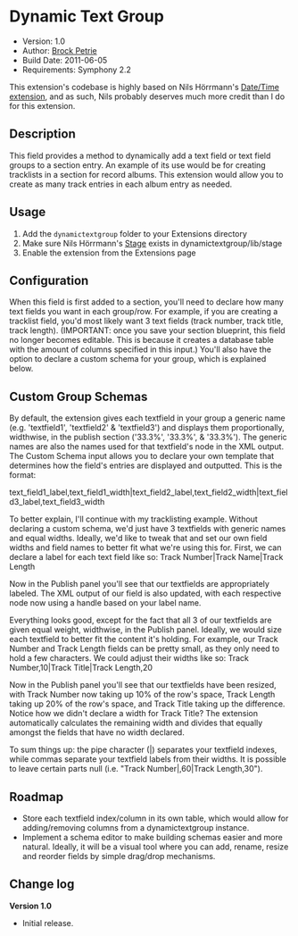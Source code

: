 # Dynamic Text Group

- Version: 1.0
- Author: [Brock Petrie](http://www.brockpetrie.com)
- Build Date: 2011-06-05
- Requirements: Symphony 2.2

This extension's codebase is highly based on Nils Hörrmann's [Date/Time extension](http://symphony-cms.com/discuss/thread/27336/), and as such, Nils probably deserves much more credit than I do for this extension.

## Description
This field provides a method to dynamically add a text field or text field groups to a section entry. An example of its use would be for creating tracklists in a section for record albums. This extension would allow you to create as many track entries in each album entry as needed.

## Usage
1. Add the `dynamictextgroup` folder to your Extensions directory
2. Make sure Nils Hörrmann's [Stage](https://github.com/nilshoerrmann/stage) exists in dynamictextgroup/lib/stage
2. Enable the extension from the Extensions page

## Configuration
When this field is first added to a section, you'll need to declare how many text fields you want in each group/row. For example, if you are creating a tracklist field, you'd most likely want 3 text fields (track number, track title, track length). (IMPORTANT: once you save your section blueprint, this field no longer becomes editable. This is because it creates a database table with the amount of columns specified in this input.) You'll also have the option to declare a custom schema for your group, which is explained below.

## Custom Group Schemas
By default, the extension gives each textfield in your group a generic name (e.g. 'textfield1', 'textfield2' & 'textfield3') and displays them proportionally, widthwise, in the publish section ('33.3%', '33.3%', & '33.3%'). The generic names are also the names used for that textfield's node in the XML output. The Custom Schema input allows you to declare your own template that determines how the field's entries are displayed and outputted. This is the format:

text_field1_label,text_field1_width|text_field2_label,text_field2_width|text_field3_label,text_field3_width

To better explain, I'll continue with my tracklisting example. Without declaring a custom schema, we'd just have 3 textfields with generic names and equal widths. Ideally, we'd like to tweak that and set our own field widths and field names to better fit what we're using this for. First, we can declare a label for each text field like so:
Track Number|Track Name|Track Length

Now in the Publish panel you'll see that our textfields are appropriately labeled. The XML output of our field is also updated, with each respective node now using a handle based on your label name.

Everything looks good, except for the fact that all 3 of our textfields are given equal weight, widthwise, in the Publish panel. Ideally, we would size each textfield to better fit the content it's holding. For example, our Track Number and Track Length fields can be pretty small, as they only need to hold a few characters. We could adjust their widths like so:
Track Number,10|Track Title|Track Length,20

Now in the Publish panel you'll see that our textfields have been resized, with Track Number now taking up 10% of the row's space, Track Length taking up 20% of the row's space, and Track Title taking up the difference. Notice how we didn't declare a width for Track Title? The extension automatically calculates the remaining width and divides that equally amongst the fields that have no width declared.

To sum things up: the pipe character (|) separates your textfield indexes, while commas separate your textfield labels from their widths. It is possible to leave certain parts null (i.e. "Track Number|,60|Track Length,30").

## Roadmap
- Store each textfield index/column in its own table, which would allow for adding/removing columns from a dynamictextgroup instance.
- Implement a schema editor to make building schemas easier and more natural. Ideally, it will be a visual tool where you can add, rename, resize and reorder fields by simple drag/drop mechanisms.

## Change log

**Version 1.0**

- Initial release.
